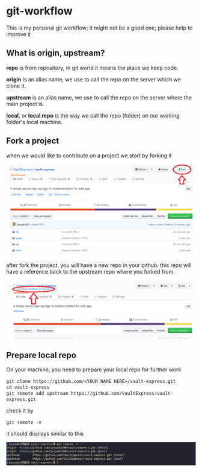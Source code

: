 # git-workflow

This is my personal git workflow; it might not be a good one; please help to improve it

## What is origin, upstream?

**repo** is from repository, in git world it means the place we keep code.

**origin** is an alias name, we use to call the repo on the server which we clone it.

**upstream** is an alias name, we use to call the repo on the server where the main project is.

**local**, or **local repo** is the way we call the repo (folder) on our working folder's local machine.

## Fork a project
when we would like to contribute on a project we start by forking it

<p align="center">
  <img width="800" src="https://raw.githubusercontent.com/VaultExpress/git-workflow/master/img/1-git-workflow.png">
</p>

after fork the project, you will have a new repo in your github. this repo will have a reference back to the upstream repo where you forked from.

<p align="center">
  <img width="800" src="https://raw.githubusercontent.com/VaultExpress/git-workflow/master/img/2-git-workflow.png">
</p>

## Prepare local repo
On your machine, you need to prepare your local repo for further work
```
git clone https://github.com/<YOUR NAME HERE>/vault-express.git
cd vault-express
git remote add upstream https://github.com/VaultExpress/vault-express.git
```
check it by
```
git remote -v
```
it should displays similar to this
<p align="center">
  <img width="800" src="https://raw.githubusercontent.com/VaultExpress/git-workflow/master/img/3-git-workflow.png">
</p>
